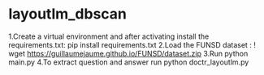 # layoutlm_dbscan
1.Create a virtual environment and after activating install the requirements.txt: pip install requirements.txt
2.Load the FUNSD dataset : ! wget https://guillaumejaume.github.io/FUNSD/dataset.zip
3.Run python main.py
4.To extract question and answer run python doctr_layoutlm.py
